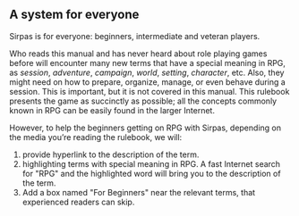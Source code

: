 ## A system for everyone

Sirpas is for everyone: beginners, intermediate and veteran players.

Who reads this manual and has never heard about role playing games
before will encounter many new terms that have a special meaning in RPG,
as *session*, *adventure*, *campaign*, *world*, *setting*, *character*,
etc. Also, they might need on how to prepare, organize, manage, or
even behave during a session. This is important, but it is not covered
in this manual. This rulebook presents the game as succinctly as possible;
all the concepts commonly known in RPG can be easily found in the larger
Internet. 

However, to help the beginners getting on RPG with Sirpas, depending on the
media you’re reading the rulebook, we will:

1.	provide hyperlink to the description of the term. 
2.	highlighting terms with special meaning in RPG. A fast Internet search
   for "RPG" and the highlighted word will  bring you to the description of the term.
3.	Add a box named "For Beginners" near the relevant terms, that experienced
   readers can skip.

